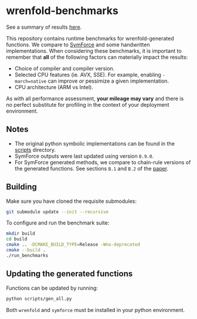 # wrenfold-benchmarks

See a summary of results [here](https://wrenfold.org/performance.html).

This repository contains runtime benchmarks for wrenfold-generated functions. We compare to [SymForce](https://symforce.org) and some handwritten implementations. When considering these benchmarks, it is important to remember that **all** of the following factors can materially impact the results:
- Choice of compiler and compiler version.
- Selected CPU features (ie. AVX, SSE). For example, enabling `-march=native` can improve _or_ pessimize a given implementation.
- CPU architecture (ARM vs Intel).

As with all performance assessment, **your mileage may vary** and there is no perfect substitute for profiling in the context of your deployment environment.

## Notes

- The original python symbolic implementations can be found in the [scripts](/scripts) directory.
- SymForce outputs were last updated using version `0.9.0`.
- For SymForce generated methods, we compare to chain-rule versions of the generated functions. See sections `B.1` and `B.2` of the [paper](https://arxiv.org/abs/2204.07889).

## Building

Make sure you have cloned the requisite submodules:
```bash
git submodule update --init --recursive
```

To configure and run the benchmark suite:
```bash
mkdir build
cd build
cmake .. -DCMAKE_BUILD_TYPE=Release -Wno-deprecated
cmake --build .
./run_benchmarks
```

## Updating the generated functions

Functions can be updated by running:

```bash
python scripts/gen_all.py
```

Both `wrenfold` and `symforce` must be installed in your python environment.
